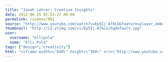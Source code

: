 ```yaml
---
title: "Jonah Lehrer: Creative Insights"
date: 2012-06-25 02:53:27 00:00
permalink: /videos/961
source: "http://www.youtube.com/watch?v=Ep5Ij-AfkLU&feature=player_embedded"
thumbnail: "http://i2.ytimg.com/vi/Ep5Ij-AfkLU/hqdefault.jpg"
user:
  username: "ellipula"
  name: "Elli Pula"
tags: ["design","creativity"]
html: "<iframe width=\"640\" height=\"360\" src=\"http://www.youtube.com/embed/Ep5Ij-AfkLU?wmode=transparent&fs=1&feature=oembed\" frameborder=\"0\" allowfullscreen></iframe>"
---
```


